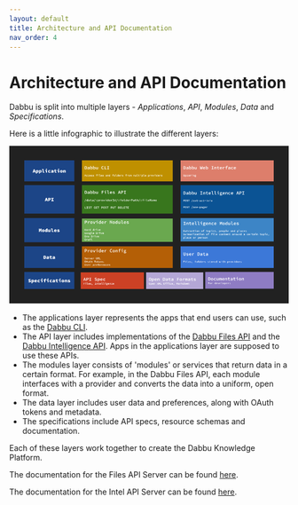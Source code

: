 ```yaml
---
layout: default
title: Architecture and API Documentation
nav_order: 4
---
```


# Architecture and API Documentation

Dabbu is split into multiple layers - _Applications_, _API_, _Modules_, _Data_ and _Specifications_.

Here is a little infographic to illustrate the different layers:

[![Reference Architecture](/assets/reference-architecture.png)](/assets/reference-architecture.png)

- The applications layer represents the apps that end users can use, such as the [Dabbu CLI](/docs/index).
- The API layer includes implementations of the [Dabbu Files API](https://github.com/dabbu-knowledge-platform/files-api-server/) and the [Dabbu Intelligence API](https://github.com/dabbu-knowledge-platform/intel-api-server). Apps in the applications layer are supposed to use these APIs.
- The modules layer consists of 'modules' or services that return data in a certain format. For example, in the Dabbu Files API, each module interfaces with a provider and converts the data into a uniform, open format.
- The data layer includes user data and preferences, along with OAuth tokens and metadata.
- The specifications include API specs, resource schemas and documentation.

Each of these layers work together to create the Dabbu Knowledge Platform.

The documentation for the Files API Server can be found [here](https://github.com/dabbu-knowledge-platform/files-api-server/tree/develop/docs).

The documentation for the Intel API Server can be found [here](https://github.com/dabbu-knowledge-platform/intel-api-server/tree/develop/docs).

